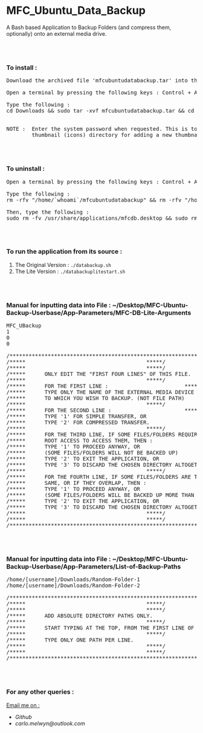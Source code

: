 # MFC_Ubuntu_Data_Backup
A Bash based Application to Backup Folders (and compress them, optionally) onto an external media drive.

<br><br>
### To install :
<pre>
Download the archived file 'mfcubuntudatabackup.tar' into the 'Downloads' directory of your system.

Open a terminal by pressing the following keys : Control + Alt + T

Type the following :
cd Downloads && sudo tar -xvf mfcubuntudatabackup.tar && cd mfcubuntudatabackup_container && ./install.sh


NOTE :  Enter the system password when requested. This is to allow access to the 
        thumbnail (icons) directory for adding a new thumbnail.
</pre>

<br><br>
### To uninstall :
<pre>
Open a terminal by pressing the following keys : Control + Alt + T

Type the following :
rm -rfv "/home/`whoami`/mfcubuntudatabackup" && rm -rfv "/home/`whoami`/Desktop/MFC-Ubuntu-Backup-Userbase"

Then, type the following :
sudo rm -fv /usr/share/applications/mfcdb.desktop && sudo rm -fv /usr/share/applications/mfcdbl.desktop
</pre>

<br><br>
### To run the application from its source :

1.  The Original Version  :  `./databackup.sh`
2.  The Lite Version      :  `./databackuplitestart.sh`

<br><br>
### Manual for inputting data into File : ~/Desktop/MFC-Ubuntu-Backup-Userbase/App-Parameters/MFC-DB-Lite-Arguments
<pre>
MFC_UBackup
1
0
0

/************************************************************************************/
/*****										*****/
/*****										*****/
/*****		ONLY EDIT THE "FIRST FOUR LINES" OF THIS FILE.			*****/
/*****										*****/
/*****		FOR THE FIRST LINE :						*****/
/*****		TYPE ONLY THE NAME OF THE EXTERNAL MEDIA DEVICE			*****/
/*****		TO WHICH YOU WISH TO BACKUP. (NOT FILE PATH)			*****/
/*****										*****/
/*****		FOR THE SECOND LINE :						*****/
/*****		TYPE '1' FOR SIMPLE TRANSFER, OR				*****/
/*****		TYPE '2' FOR COMPRESSED TRANSFER.				*****/
/*****										*****/
/*****		FOR THE THIRD LINE, IF SOME FILES/FOLDERS REQUIRE		*****/
/*****		ROOT ACCESS TO ACCESS THEM, THEN :				*****/
/*****		TYPE '1' TO PROCEED ANYWAY, OR					*****/
/*****		(SOME FILES/FOLDERS WILL NOT BE BACKED UP)			*****/
/*****		TYPE '2' TO EXIT THE APPLICATION, OR				*****/
/*****		TYPE '3' TO DISCARD THE CHOSEN DIRECTORY ALTOGETHER.		*****/
/*****										*****/
/*****		FOR THE FOURTH LINE, IF SOME FILES/FOLDERS ARE THE		*****/
/*****		SAME, OR IF THEY OVERLAP, THEN :				*****/
/*****		TYPE '1' TO PROCEED ANYWAY, OR					*****/
/*****		(SOME FILES/FOLDERS WILL BE BACKED UP MORE THAN ONCE)		*****/
/*****		TYPE '2' TO EXIT THE APPLICATION, OR				*****/
/*****		TYPE '3' TO DISCARD THE CHOSEN DIRECTORY ALTOGETHER.		*****/
/*****										*****/
/*****										*****/
/************************************************************************************/
</pre>

<br><br>
### Manual for inputting data into File : ~/Desktop/MFC-Ubuntu-Backup-Userbase/App-Parameters/List-of-Backup-Paths
<pre>
/home/[username]/Downloads/Random-Folder-1
/home/[username]/Downloads/Random-Folder-2

/************************************************************************************/
/*****										*****/
/*****										*****/
/*****		ADD ABSOLUTE DIRECTORY PATHS ONLY.				*****/
/*****										*****/
/*****		START TYPING AT THE TOP, FROM THE FIRST LINE OF THIS FILE.	*****/
/*****										*****/
/*****		TYPE ONLY ONE PATH PER LINE.					*****/
/*****										*****/
/*****										*****/
/************************************************************************************/
</pre>

<br><br>
### For any other queries :

<ins>Email me on :</ins>
- _Github_
- _carlo.melwyn@outlook.com_

